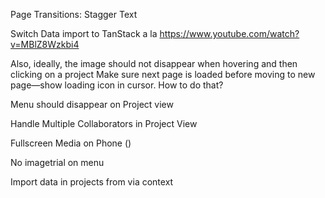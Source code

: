Page Transitions: Stagger Text

Switch Data import to TanStack a la https://www.youtube.com/watch?v=MBlZ8Wzkbi4

Also, ideally, the image should not disappear when hovering and then clicking on a project
Make sure next page is loaded before moving to new page—show loading icon in cursor. How to do that?

Menu should disappear on Project view

Handle Multiple Collaborators in Project View

Fullscreen Media on Phone ()

No imagetrial on menu

Import data in projects from via context
